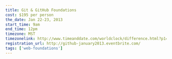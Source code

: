 ```yaml
---
title: Git & GitHub Foundations
cost: $195 per person
the_date: Jan 22-23, 2013
start_time: 9am
end_time: 12pm
timezone: MST
timezonelink: http://www.timeanddate.com/worldclock/difference.html?p1=75
registration_url: http://github-january2013.eventbrite.com/
tags: ['web-foundations']
---
```

